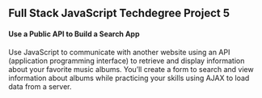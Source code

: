 ## Full Stack JavaScript Techdegree Project 5
#### Use a Public API to Build a Search App
Use JavaScript to communicate with another website using an API (application programming interface) to retrieve and display information about your favorite music albums. You’ll create a form to search and view information about albums while practicing your skills using AJAX to load data from a server. 